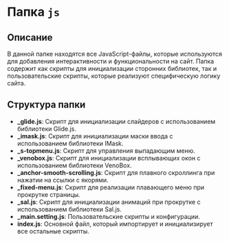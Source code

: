  
# Папка `js`

## Описание

В данной папке находятся все JavaScript-файлы, которые используются для добавления интерактивности и функциональности на сайт. Папка содержит как скрипты для инициализации сторонних библиотек, так и пользовательские скрипты, которые реализуют специфическую логику сайта.

## Структура папки

- **_glide.js**: Скрипт для инициализации слайдеров с использованием библиотеки Glide.js.
- **_imask.js**: Скрипт для инициализации маски ввода с использованием библиотеки IMask.
- **_s-topmenu.js**: Скрипт для управления выпадающим меню.
- **_venobox.js**: Скрипт для инициализации всплывающих окон с использованием библиотеки VenoBox.
- **_anchor-smooth-scrolling.js**: Скрипт для плавного скроллинга при нажатии на ссылки с якорями.
- **_fixed-menu.js**: Скрипт для реализации плавающего меню при прокрутке страницы.
- **_sal.js**: Скрипт для инициализации анимаций при прокрутке с использованием библиотеки Sal.js.
- **_main.setting.js**: Пользовательские скрипты и конфигурации.
- **index.js**: Основной файл, который импортирует и инициализирует все остальные скрипты.
